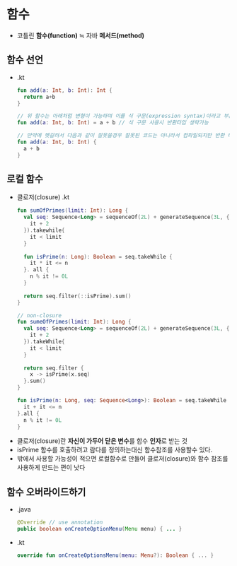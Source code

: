 함수
===
* 코틀린 **함수(function)** ≒ 자바 **메서드(method)**

함수 선언
---
* .kt
  ```kotlin
  fun add(a: Int, b: Int): Int {
    return a+b
  }
  
  // 위 함수는 아래처럼 변형이 가능하며 이를 식 구문(expression syntax)이라고 부른다.
  fun add(a: Int, b: Int) = a + b // 식 구문 사용시 반환타입 생략가능
  
  // 만약에 헷갈려서 다음과 같이 잘못쓸경우 잘못된 코드는 아니라서 컴파일되지만 반환 타입이 우리의 예상과 다르고 오류를 컴파일러가 알려줄수 없게 된다.
  fun add(a: Int, b: Int) {
    a + b
  }

로컬 함수
---
* 클로저(closure)
  .kt
  ```kotlin
  fun sumOfPrimes(limit: Int): Long {
    val seq: Sequence<Long> = sequenceOf(2L) + generateSequence(3L, {
      it + 2
    }).takewhile{
      it < limit
    }
    
    fun isPrime(n: Long): Boolean = seq.takeWhile {
      it * it <= n
    }. all {
      n % it != 0L
    }
    
    return seq.filter(::isPrime).sum()
  }
  
  // non-closure
  fun sumeOfPrimes(limit: Int): Long {
    val seq: Sequence<Long> = sequenceOf(2L) + generateSequence(3L, {
      it + 2
    }).takeWhile{
      it < limit
    }
    
    return seq.filter {
      x -> isPrime(x.seq)
    }.sum()
  }
  
  fun isPrime(n: Long, seq: Sequence<Long>): Boolean = seq.takeWhile {
    it + it <= n
  }.all {
    n % it != 0L
  }

*  클로저(closure)란 **자신이 가두어 닫은 변수**를 함수 **인자**로 받는 것
*  isPrime 함수를 호출하려고 람다를 정의하는대신 함수참조를 사용할수 있다.
*  밖에서 사용할 가능성이 적으면 로컬함수로 만들어 클로저(closure)와 함수 참조를 사용하게 만드는 편이 낫다

함수 오버라이드하기
---
* .java
  ```java
  @Override // use annotation 
  public boolean onCreateOptionMenu(Menu menu) { ... }
* .kt
  ```kotlin
  override fun onCreateOptionsMenu(menu: Menu?): Boolean { ... }
